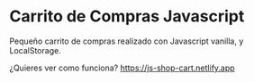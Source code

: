 # Carrito de Compras Javascript
Pequeño carrito de compras realizado con Javascript vanilla, y LocalStorage.

¿Quieres ver como funciona?
https://js-shop-cart.netlify.app

